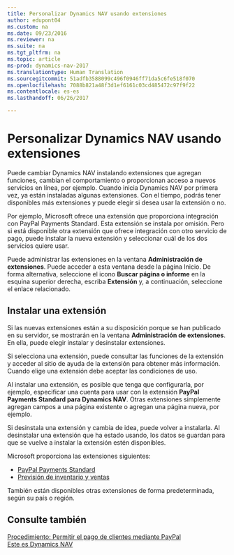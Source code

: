 ```yaml
---
title: Personalizar Dynamics NAV usando extensiones
author: edupont04
ms.custom: na
ms.date: 09/23/2016
ms.reviewer: na
ms.suite: na
ms.tgt_pltfrm: na
ms.topic: article
ms-prod: dynamics-nav-2017
ms.translationtype: Human Translation
ms.sourcegitcommit: 51adfb3588099c496f0946ff71da5c6fe518f070
ms.openlocfilehash: 7088b821a48f3d1ef6161c03cd485472c97f9f22
ms.contentlocale: es-es
ms.lasthandoff: 06/26/2017

---
```


# <a name="customizing-dynamics-nav-using-extensions"></a>Personalizar Dynamics NAV usando extensiones
Puede cambiar Dynamics NAV instalando extensiones que agregan funciones, cambian el comportamiento o proporcionan acceso a nuevos servicios en línea, por ejemplo.
Cuando inicia Dynamics NAV por primera vez, ya están instaladas algunas extensiones. Con el tiempo, podrás tener disponibles más extensiones y puede elegir si desea usar la extensión o no.

Por ejemplo, Microsoft ofrece una extensión que proporciona integración con PayPal Payments Standard. Esta extensión se instala por omisión.
Pero si está disponible otra extensión que ofrece integración con otro servicio de pago, puede instalar la nueva extensión y seleccionar cuál de los dos servicios quiere usar.  

Puede administrar las extensiones en la ventana **Administración de extensiones**. Puede acceder a esta ventana desde la página Inicio. De forma alternativa, seleccione el icono **Buscar página o informe** en la esquina superior derecha, escriba **Extensión** y, a continuación, seleccione el enlace relacionado.   

## <a name="installing-an-extension"></a>Instalar una extensión
Si las nuevas extensiones están a su disposición porque se han publicado en su servidor, se mostrarán en la ventana **Administración de extensiones**. En ella, puede elegir instalar y desinstalar extensiones.  

Si selecciona una extensión, puede consultar las funciones de la extensión y acceder al sitio de ayuda de la extensión para obtener más información. Cuando elige una extensión debe aceptar las condiciones de uso.  

Al instalar una extensión, es posible que tenga que configurarla, por ejemplo, especificar una cuenta para usar con la extensión **PayPal Payments Standard para Dynamics NAV**.
Otras extensiones simplemente agregan campos a una página existente o agregan una página nueva, por ejemplo.   

Si desinstala una extensión y cambia de idea, puede volver a instalarla. Al desinstalar una extensión que ha estado usando, los datos se guardan para que se vuelve a instalar la extensión estén disponibles.  

Microsoft proporciona las extensiones siguientes:  
- [PayPal Payments Standard](ui-extensions-paypal-payments-standard.md)  
- [Previsión de inventario y ventas](ui-extensions-sales-forecast.md)  

También están disponibles otras extensiones de forma predeterminada, según su país o región.

## <a name="see-also"></a>Consulte también  
[Procedimiento: Permitir el pago de clientes mediante PayPal](sales-how-enable-customer-payments-paypal.md)  
[Este es Dynamics NAV](across-get-started.md)  

